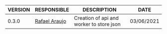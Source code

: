 |VERSION|RESPONSIBLE|DESCRIPTION|DATE|
|-----|-------------|-----------|------|
|0.3.0|<a href="mailto:bsb.rafaelaraujo@gmail.com">Rafael Araujo</a>|Creation of api and worker to store json|03/06/2021